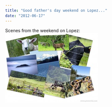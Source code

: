 ```yaml
---
title: "Good father's day weekend on Lopez..."
date: "2012-06-17"
---
```


Scenes from the weekend on Lopez: [![](images/f161c13e-78cf-42d9-9aa8-d79c63895ce0wallpaper-300x225.jpg "f161c13e-78cf-42d9-9aa8-d79c63895ce0wallpaper")](http://theludwigs.com/wp-content/uploads/2012/06/f161c13e-78cf-42d9-9aa8-d79c63895ce0wallpaper.jpg)
